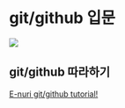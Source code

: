 # git/github 입문
<img src="https://octodex.github.com/images/luchadortocat.png">

## git/github 따라하기
[E-nuri git/github tutorial!](https://github.com/E-nuri/git_beginner)



